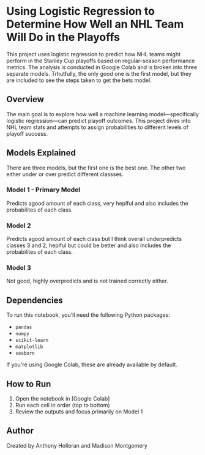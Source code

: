 # Using Logistic Regression to Determine How Well an NHL Team Will Do in the Playoffs

This project uses logistic regression to predict how NHL teams might perform in the Stanley Cup playoffs based on regular-season performance metrics. The analysis is conducted in Google Colab and is broken into three separate models.
Trhutfully, the only good one is the first model, but they are included to see the steps taken to get the bets model.

##  Overview

The main goal is to explore how well a machine learning model—specifically logistic regression—can predict playoff outcomes. This project dives into NHL team stats and attempts to assign probabilities to different levels of playoff success.

## Models Explained
There are three models, but the first one is the best one. The other two either under or over predict different classses.

### Model 1 - Primary Model
Predicts agood amount of each class, very heplful and also includes the probabilites of each class.

### Model 2 
Predicts agood amount of each class but I think overall underpredicts classes 3 and 2, heplful but could be better and also includes the probabilites of each class.

### Model 3
Not good, highly overpredicts and is not trained correctly either.

## Dependencies
To run this notebook, you'll need the following Python packages:
- `pandas`
- `numpy`
- `scikit-learn`
- `matplotlib`
- `seaborn`

If you're using Google Colab, these are already available by default.

## How to Run
1. Open the notebook in [Google Colab]
2. Run each cell in order (top to bottom)
3. Review the outputs and focus primarily on Model 1

## Author
Created by Anthony Holleran and Madison Montgomery


